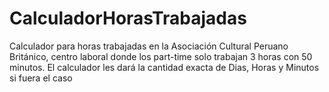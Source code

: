 # CalculadorHorasTrabajadas
Calculador para horas trabajadas en la Asociación Cultural Peruano Británico, centro laboral donde los part-time solo trabajan 3 horas con 50 minutos. El calculador les dará la cantidad exacta de Dias, Horas y Minutos si fuera el caso
